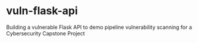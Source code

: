 # vuln-flask-api
Building a vulnerable Flask API to demo pipeline vulnerability scanning for a Cybersecurity Capstone Project
